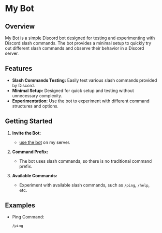 # My Bot

## Overview

My Bot is a simple Discord bot designed for testing and experimenting with Discord slash commands. The bot provides a minimal setup to quickly try out different slash commands and observe their behavior in a Discord server.

## Features

- **Slash Commands Testing:** Easily test various slash commands provided by Discord.
- **Minimal Setup:** Designed for quick setup and testing without unnecessary complexity.
- **Experimentation:** Use the bot to experiment with different command structures and options.

## Getting Started

1. **Invite the Bot:**
   - [use the bot](https://discord.gg/HyQtuFuh.) on my server.

2. **Command Prefix:**
   - The bot uses slash commands, so there is no traditional command prefix.

3. **Available Commands:**
   - Experiment with available slash commands, such as `/ping`, `/help`, etc.

## Examples

- Ping Command:
  ```plaintext
  /ping
